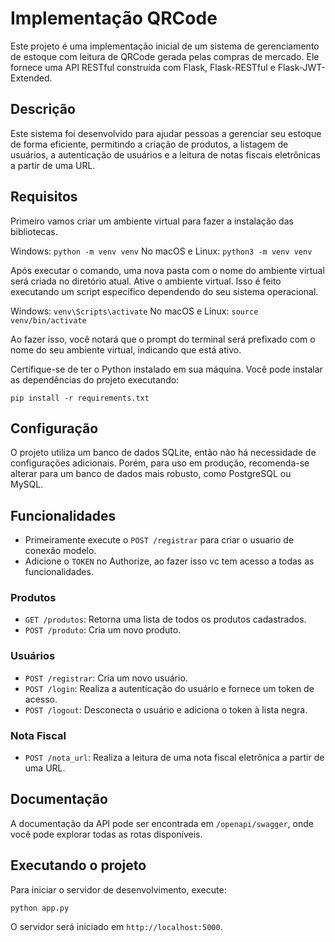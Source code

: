 # Implementação QRCode

Este projeto é uma implementação inicial de um sistema de gerenciamento de estoque com leitura de QRCode gerada pelas compras de mercado. Ele fornece uma API RESTful construída com Flask, Flask-RESTful e Flask-JWT-Extended.

## Descrição

Este sistema foi desenvolvido para ajudar pessoas a gerenciar seu estoque de forma eficiente, permitindo a criação de produtos, a listagem de usuários, a autenticação de usuários e a leitura de notas fiscais eletrônicas a partir de uma URL.


## Requisitos

Primeiro vamos criar um ambiente virtual para fazer a instalação das bibliotecas.

Windows:
`python -m venv venv`
No macOS e Linux:
`python3 -m venv venv`

Após executar o comando, uma nova pasta com o nome do ambiente virtual será criada no diretório atual.
Ative o ambiente virtual. Isso é feito executando um script específico dependendo do seu sistema operacional.

Windows:
`venv\Scripts\activate`
No macOS e Linux:
`source venv/bin/activate`

Ao fazer isso, você notará que o prompt do terminal será prefixado com o nome do seu ambiente virtual, indicando que está ativo.

Certifique-se de ter o Python instalado em sua máquina. Você pode instalar as dependências do projeto executando:

`pip install -r requirements.txt`

## Configuração

O projeto utiliza um banco de dados SQLite, então não há necessidade de configurações adicionais. Porém, para uso em produção, recomenda-se alterar para um banco de dados mais robusto, como PostgreSQL ou MySQL.

## Funcionalidades

 - Primeiramente execute o `POST /registrar` para criar o usuario de conexão modelo.
 - Adicione o `TOKEN` no Authorize, ao fazer isso vc tem acesso a todas as funcionalidades.

### Produtos

- `GET /produtos`: Retorna uma lista de todos os produtos cadastrados.
- `POST /produto`: Cria um novo produto.

### Usuários

- `POST /registrar`: Cria um novo usuário.
- `POST /login`: Realiza a autenticação do usuário e fornece um token de acesso.
- `POST /logout`: Desconecta o usuário e adiciona o token à lista negra.

### Nota Fiscal

- `POST /nota_url`: Realiza a leitura de uma nota fiscal eletrônica a partir de uma URL.

## Documentação

A documentação da API pode ser encontrada em `/openapi/swagger`, onde você pode explorar todas as rotas disponíveis.

## Executando o projeto

Para iniciar o servidor de desenvolvimento, execute:

`python app.py`

O servidor será iniciado em `http://localhost:5000`.
